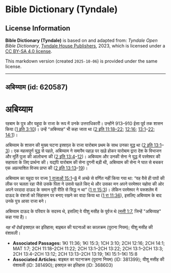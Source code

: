 # Bible Dictionary (Tyndale)

## License Information

**Bible Dictionary (Tyndale)** is based on and adapted from: _Tyndale Open Bible Dictionary_, [Tyndale House Publishers](https://tyndaleopenresources.com/), 2023, which is licensed under a [CC BY-SA 4.0 license](https://creativecommons.org/licenses/by-sa/4.0/legalcode.en).

This markdown version (created `2025-10-06`) is provided under the same license.



--------------------------------

## अबिय्याम (id: 620587)

अबिय्याम
========

रहबाम के पुत्र और यहूदा के राजा के रूप में उनके उत्तराधिकारी। उन्होंने 913–910 ईसा पूर्व तक शासन किया ([1 इति 3:10](https://ref.ly/1Chr3:10))। उन्हें “अबिय्याह” भी कहा जाता था ([2 इति 11:18–22](https://ref.ly/2Chr11:18-2Chr11:22); [12:16](https://ref.ly/2Chr12:16); [13:1](https://ref.ly/2Chr13:1-2Chr13:22)–[22](https://ref.ly/2Chr13:1-2Chr13:22); [14:1](https://ref.ly/2Chr14:1))।

अबिय्याम के शासन की मुख्य घटना इस्राएल के राजा यारोबाम प्रथम के साथ उनका युद्ध था ([2 इति 13:1](https://ref.ly/2Chr13:1-2Chr13:3)–[3](https://ref.ly/2Chr13:1-2Chr13:3))। एक महत्वपूर्ण युद्ध से पहले, अबिय्याम ने समारैम पहाड़ पर खड़े होकर यारोबाम द्वारा देश के विभाजन और मूर्ति पूजा की आलोचना की ([2 इति 13:4](https://ref.ly/2Chr13:4-2Chr13:12)–[12](https://ref.ly/2Chr13:4-2Chr13:12))। अबिय्याम और उनकी सेना ने युद्ध में परमेश्वर की सहायता के लिए प्रार्थना की। यद्यपि यारोबाम की सेना दुगनी बड़ी थी, अबिय्याम की सेना ने घात से बचकर एक अप्रत्याशित विजय प्राप्त की ([2 इति 13:13](https://ref.ly/2Chr13:13-2Chr13:19)–[19](https://ref.ly/2Chr13:13-2Chr13:19))।

अबिय्याम का यहूदा पर राज्य [1 राजाओं 15:1](https://ref.ly/1Kgs15:1-1Kgs15:8)–[8](https://ref.ly/1Kgs15:1-1Kgs15:8) में अच्छे से वर्णित नहीं किया गया था: “वह वैसे ही पापों की लीक पर चलता रहा जैसे उसके पिता ने उससे पहले किए थे और उसका मन अपने परमेश्वर यहोवा की ओर अपने परदादा दाऊद के समान पूरी रीति से सिद्ध न था” ([1 रा 15:3](https://ref.ly/1Kgs15:3))। लेकिन परमेश्वर ने यरूशलेम में दाऊद के वंशजों को सिंहासन पर बनाए रखने का वादा किया था ([1 रा 11:36](https://ref.ly/1Kgs11:36)), इसलिए अबिय्याम के बाद उनके पुत्र आसा राजा बने।

अबिय्याम दाऊद के परिवार के सदस्य थे, इसलिए वे यीशु मसीह के पूर्वज थे ([मत्ती 1:7](https://ref.ly/Matt1:7), जिन्हें "अबिय्याह" कहा गया है)।

*यह भी देखें* इस्राएल का इतिहास; बाइबल की घटनाओं का कालक्रम (पुराना नियम); यीशु मसीह की वंशावली।

* **Associated Passages:** 1KI 11:36; 1KI 15:3; 1CH 3:10; 2CH 12:16; 2CH 14:1; MAT 1:7; 2CH 11:18–2CH 11:22; 2CH 13:1–2CH 13:22; 2CH 13:1–2CH 13:3; 2CH 13:4–2CH 13:12; 2CH 13:13–2CH 13:19; 1KI 15:1–1KI 15:8
* **Associated Articles:** बाइबल का घटनाक्रम (पुराना नियम) (ID: 381399); यीशु मसीह की वंशावली (ID: 381490); इस्राएल का इतिहास  (ID: 368603)

